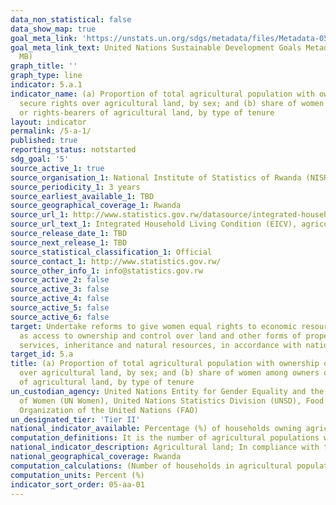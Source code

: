 ```yaml
---
data_non_statistical: false
data_show_map: true
goal_meta_link: 'https://unstats.un.org/sdgs/metadata/files/Metadata-05-0a-01.pdf'
goal_meta_link_text: United Nations Sustainable Development Goals Metadata (PDF 4.0
  MB)
graph_title: ''
graph_type: line
indicator: 5.a.1
indicator_name: (a) Proportion of total agricultural population with ownership or
  secure rights over agricultural land, by sex; and (b) share of women among owners
  or rights-bearers of agricultural land, by type of tenure
layout: indicator
permalink: /5-a-1/
published: true
reporting_status: notstarted
sdg_goal: '5'
source_active_1: true
source_organisation_1: National Institute of Statistics of Rwanda (NISR)
source_periodicity_1: 3 years 
source_earliest_available_1: TBD
source_geographical_coverage_1: Rwanda
source_url_1: http://www.statistics.gov.rw/datasource/integrated-household-living-conditions-survey-eicv
source_url_text_1: Integrated Household Living Condition (EICV), agriculture household survey
source_release_date_1: TBD
source_next_release_1: TBD
source_statistical_classification_1: Official
source_contact_1: http://www.statistics.gov.rw/
source_other_info_1: info@statistics.gov.rw 
source_active_2: false
source_active_3: false
source_active_4: false
source_active_5: false
source_active_6: false
target: Undertake reforms to give women equal rights to economic resources, as well
  as access to ownership and control over land and other forms of property, financial
  services, inheritance and natural resources, in accordance with national laws
target_id: 5.a
title: (a) Proportion of total agricultural population with ownership or secure rights
  over agricultural land, by sex; and (b) share of women among owners or rights-bearers
  of agricultural land, by type of tenure
un_custodian_agency: United Nations Entity for Gender Equality and the Empowerment
  of Women (UN Women), United Nations Statistics Division (UNSD), Food and Agriculture
  Organization of the United Nations (FAO)
un_designated_tier: 'Tier II'
national_indicator_available: Percentage (%) of households owning agricultural land in the past 12 months by sex of head of household
computation_definitions: It is the number of agricultural populations with ownership or tenure right over agricultural land expressed as a percentage of total agricultural population.
national_indicator_description: Agricultural land; In compliance with the classification proposed by the World Census of Agriculture 2020 (WCA 2020), land is considered ‘agricultural land’ according to its use. Moreover, a reference period is usually required in order to characterize the use of a specific area of agricultural land and identify subcategories. In particular, following the WCA 2020, agricultural land includes; • land under temporary crops, • land under temporary meadows and pastures, • land temporarily fallow, • land under permanent crops, • land under permanent meadows and pastures. Agricultural population; Indicator 5.a.1 uses ‘agricultural population’ as denominator, instead of the total population, because tenure rights over agricultural land are relevant especially for individuals whose livelihood relies on agriculture. As a consequence, in the context of 5.a.1, the term ‘agricultural population’ has to be interpreted as equivalent of ‘individuals engaged in agriculture’. Ownership and tenure rights over agricultural land; Land ownership is a legally recognised right to acquire, to use and to transfer land. In private property systems, this is a right akin to a freehold tenure. However, in systems where land is owned by the State, the term ‘land ownership’ refers to possession of the rights most akin to ownership in a private property system. In this context, it is more appropriate to speak of tenure rights. 
national_geographical_coverage: Rwanda
computation_calculations: (Number of households in agricultural population with ownership or tenure rights over agricultural land / otal agricultural household)* 100
computation_units: Percent (%)
indicator_sort_order: 05-aa-01
---
```

